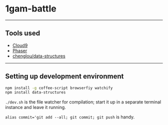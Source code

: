# 1gam-battle

---

## Tools used

* [Cloud9](https://c9.io/)
* [Phaser](https://phaser.io/)
* [chenglou/data-structures](https://github.com/chenglou/data-structures)

---

## Setting up development environment

```bash
npm install -g coffee-script browserfiy watchify
npm install data-structures
```

`./dev.sh` is the file watcher for compilation; start it up in a separate
terminal instance and leave it running.

`alias commit='git add --all; git commit; git push` is handy.